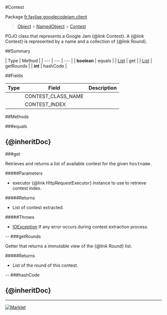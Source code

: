 #Contest

Package [fr.faylixe.googlecodejam.client](README.md)<br>
> [Object](../../../java/lang/Object.md) > [NamedObject](/common/NamedObject.md) > [Contest](Contest.md)

<p>POJO class that represents a Google Jam {@link Contest}.
 A {@link Contest} is represented by a name and a
 collection of {@link Round}.</p>

##Summary


| Type | Method |
| --- | --- | --- |
| **boolean** | equals |
| [List](../../../java/util/List.md) | get |
| [List](../../../java/util/List.md) | getRounds |
| **int** | hashCode |

##Fields


| Type | Field | Description |
| --- | --- | --- |
|  | CONTEST_CLASS_NAME |
|  | CONTEST_INDEX |

##Methods

###equals


{@inheritDoc}
--
###get


<p>Retrieves and returns a list of available
 contest for the given <tt>hostname</tt>.</p>
#####Parameters


* executor {@link HttpRequestExecutor} instance to use to retrieve contest index.

#####Returns


* List of contest extracted.

#####Throws

* [IOException](../../../java/io/IOException.md) If any error occurs during contest extraction process.

--
###getRounds


<p>Getter that returns a immutable view
 of the {@link Round} list.</p>
#####Returns


* List of the round of this contest.

--
###hashCode


{@inheritDoc}
--
---
[![Marklet](https://img.shields.io/badge/Generated%20by-Marklet-green.svg)](https://github.com/Faylixe/marklet)